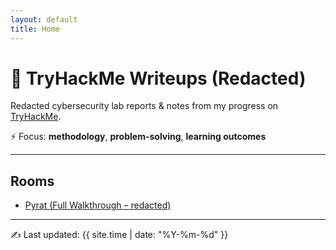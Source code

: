 ```yaml
---
layout: default
title: Home
---
```


# 🐍 TryHackMe Writeups (Redacted)

Redacted cybersecurity lab reports & notes from my progress on [TryHackMe](https://tryhackme.com).

⚡ Focus: **methodology**, **problem-solving**, **learning outcomes**

---

## Rooms

- [Pyrat (Full Walkthrough – redacted)](/pyrat)

---

✍️ Last updated: {{ site.time | date: "%Y-%m-%d" }}
